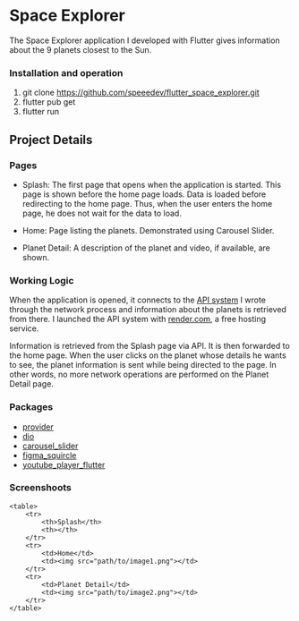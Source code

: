 # Space Explorer

The Space Explorer application I developed with Flutter gives information about the 9 planets closest to the Sun.

### Installation and operation

1. git clone https://github.com/speeedev/flutter_space_explorer.git
2. flutter pub get
3. flutter run

## Project Details

### Pages

- Splash: The first page that opens when the application is started. This page is shown before the home page loads. Data is loaded before redirecting to the home page. Thus, when the user enters the home page, he does not wait for the data to load.

- Home: Page listing the planets. Demonstrated using Carousel Slider.

- Planet Detail: A description of the planet and video, if available, are shown.

### Working Logic

When the application is opened, it connects to the [API system](https://planet-app-api.onrender.com/) I wrote through the network process and information about the planets is retrieved from there. I launched the API system with [render.com](https://render.com/), a free hosting service.

Information is retrieved from the Splash page via API. It is then forwarded to the home page. When the user clicks on the planet whose details he wants to see, the planet information is sent while being directed to the page. In other words, no more network operations are performed on the Planet Detail page.

### Packages

- [provider](https://pub.dev/packages/provider)
- [dio](https://pub.dev/packages/dio)
- [carousel_slider](https://pub.dev/packages/carousel_slider)
- [figma_squircle](https://pub.dev/packages/figma_squircle)
- [youtube_player_flutter](https://pub.dev/packages/youtube_player_flutter)


### Screenshoots

    <table>
        <tr>
            <th>Splash</th>
            <th></th>
        </tr>
        <tr>
            <td>Home</td>
            <td><img src="path/to/image1.png"></td>
        </tr>
        <tr>
            <td>Planet Detail</td>
            <td><img src="path/to/image2.png"></td>
        </tr>
    </table>

